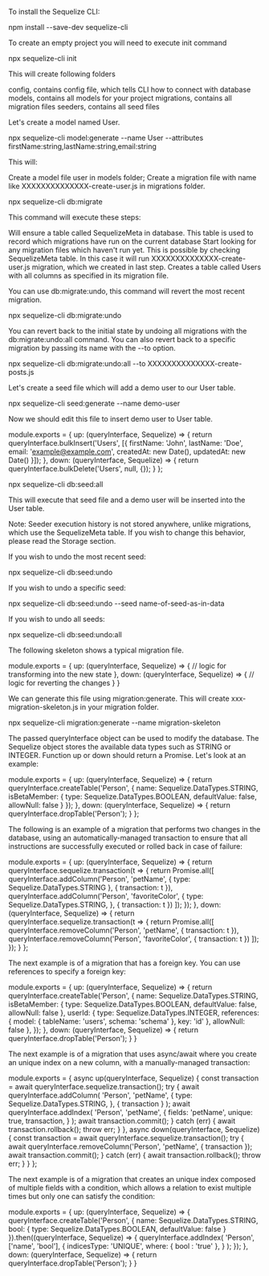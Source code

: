 To install the Sequelize CLI:

npm install --save-dev sequelize-cli

To create an empty project you will need to execute init command

npx sequelize-cli init

This will create following folders

config, contains config file, which tells CLI how to connect with database
models, contains all models for your project
migrations, contains all migration files
seeders, contains all seed files

Let's create a model named User.

npx sequelize-cli model:generate --name User --attributes firstName:string,lastName:string,email:string


This will:

Create a model file user in models folder;
Create a migration file with name like XXXXXXXXXXXXXX-create-user.js in migrations folder.

npx sequelize-cli db:migrate

This command will execute these steps:

Will ensure a table called SequelizeMeta in database. This table is used to record which migrations have run on the current database
Start looking for any migration files which haven't run yet. This is possible by checking SequelizeMeta table. In this case it will run XXXXXXXXXXXXXX-create-user.js migration, which we created in last step.
Creates a table called Users with all columns as specified in its migration file.


You can use db:migrate:undo, this command will revert the most recent migration.

npx sequelize-cli db:migrate:undo

You can revert back to the initial state by undoing all migrations with the db:migrate:undo:all command. You can also revert back to a specific migration by passing its name with the --to option.

npx sequelize-cli db:migrate:undo:all --to XXXXXXXXXXXXXX-create-posts.js



Let's create a seed file which will add a demo user to our User table.

npx sequelize-cli seed:generate --name demo-user

Now we should edit this file to insert demo user to User table.

module.exports = {
  up: (queryInterface, Sequelize) => {
    return queryInterface.bulkInsert('Users', [{
      firstName: 'John',
      lastName: 'Doe',
      email: 'example@example.com',
      createdAt: new Date(),
      updatedAt: new Date()
    }]);
  },
  down: (queryInterface, Sequelize) => {
    return queryInterface.bulkDelete('Users', null, {});
  }
};


npx sequelize-cli db:seed:all

This will execute that seed file and a demo user will be inserted into the User table.

Note: Seeder execution history is not stored anywhere, unlike migrations, which use the SequelizeMeta table. If you wish to change this behavior, please read the Storage section.


If you wish to undo the most recent seed:

npx sequelize-cli db:seed:undo

If you wish to undo a specific seed:

npx sequelize-cli db:seed:undo --seed name-of-seed-as-in-data

If you wish to undo all seeds:

npx sequelize-cli db:seed:undo:all



The following skeleton shows a typical migration file.

module.exports = {
  up: (queryInterface, Sequelize) => {
    // logic for transforming into the new state
  },
  down: (queryInterface, Sequelize) => {
    // logic for reverting the changes
  }
}

We can generate this file using migration:generate. This will create xxx-migration-skeleton.js in your migration folder.

npx sequelize-cli migration:generate --name migration-skeleton

The passed queryInterface object can be used to modify the database. The Sequelize object stores the available data types such as STRING or INTEGER. Function up or down should return a Promise. Let's look at an example:

module.exports = {
  up: (queryInterface, Sequelize) => {
    return queryInterface.createTable('Person', {
      name: Sequelize.DataTypes.STRING,
      isBetaMember: {
        type: Sequelize.DataTypes.BOOLEAN,
        defaultValue: false,
        allowNull: false
      }
    });
  },
  down: (queryInterface, Sequelize) => {
    return queryInterface.dropTable('Person');
  }
};

The following is an example of a migration that performs two changes in the database, using an automatically-managed transaction to ensure that all instructions are successfully executed or rolled back in case of failure:

module.exports = {
  up: (queryInterface, Sequelize) => {
    return queryInterface.sequelize.transaction(t => {
      return Promise.all([
        queryInterface.addColumn('Person', 'petName', {
          type: Sequelize.DataTypes.STRING
        }, { transaction: t }),
        queryInterface.addColumn('Person', 'favoriteColor', {
          type: Sequelize.DataTypes.STRING,
        }, { transaction: t })
      ]);
    });
  },
  down: (queryInterface, Sequelize) => {
    return queryInterface.sequelize.transaction(t => {
      return Promise.all([
        queryInterface.removeColumn('Person', 'petName', { transaction: t }),
        queryInterface.removeColumn('Person', 'favoriteColor', { transaction: t })
      ]);
    });
  }
};


The next example is of a migration that has a foreign key. You can use references to specify a foreign key:

module.exports = {
  up: (queryInterface, Sequelize) => {
    return queryInterface.createTable('Person', {
      name: Sequelize.DataTypes.STRING,
      isBetaMember: {
        type: Sequelize.DataTypes.BOOLEAN,
        defaultValue: false,
        allowNull: false
      },
      userId: {
        type: Sequelize.DataTypes.INTEGER,
        references: {
          model: {
            tableName: 'users',
            schema: 'schema'
          },
          key: 'id'
        },
        allowNull: false
      },
    });
  },
  down: (queryInterface, Sequelize) => {
    return queryInterface.dropTable('Person');
  }
}

The next example is of a migration that uses async/await where you create an unique index on a new column, with a manually-managed transaction:

module.exports = {
  async up(queryInterface, Sequelize) {
    const transaction = await queryInterface.sequelize.transaction();
    try {
      await queryInterface.addColumn(
        'Person',
        'petName',
        {
          type: Sequelize.DataTypes.STRING,
        },
        { transaction }
      );
      await queryInterface.addIndex(
        'Person',
        'petName',
        {
          fields: 'petName',
          unique: true,
          transaction,
        }
      );
      await transaction.commit();
    } catch (err) {
      await transaction.rollback();
      throw err;
    }
  },
  async down(queryInterface, Sequelize) {
    const transaction = await queryInterface.sequelize.transaction();
    try {
      await queryInterface.removeColumn('Person', 'petName', { transaction });
      await transaction.commit();
    } catch (err) {
      await transaction.rollback();
      throw err;
    }
  }
};

The next example is of a migration that creates an unique index composed of multiple fields with a condition, which allows a relation to exist multiple times but only one can satisfy the condition:

module.exports = {
  up: (queryInterface, Sequelize) => {
    queryInterface.createTable('Person', {
      name: Sequelize.DataTypes.STRING,
      bool: {
        type: Sequelize.DataTypes.BOOLEAN,
        defaultValue: false
      }
    }).then((queryInterface, Sequelize) => {
      queryInterface.addIndex(
        'Person',
        ['name', 'bool'],
        {
          indicesType: 'UNIQUE',
          where: { bool : 'true' },
        }
      );
    });
  },
  down: (queryInterface, Sequelize) => {
    return queryInterface.dropTable('Person');
  }
}